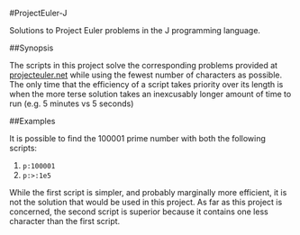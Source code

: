 #ProjectEuler-J

Solutions to Project Euler problems in the J programming language.

##Synopsis

The scripts in this project solve the corresponding problems provided at [projecteuler.net](projecteuler.net) while using the fewest number of characters as possible. The only time that the efficiency of a script takes priority over its length is when the more terse solution takes an inexcusably longer amount of time to run (e.g. 5 minutes vs 5 seconds)

##Examples

It is possible to find the 100001 prime number with both the following scripts:

1. `p:100001`
2. `p:>:1e5`

While the first script is simpler, and probably marginally more efficient, it is not the solution that would be used in this project. As far as this project is concerned, the second script is superior because it contains one less character than the first script.

